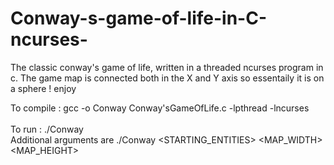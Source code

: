 # Conway-s-game-of-life-in-C-ncurses-
The classic conway's game of life, written in a threaded ncurses program in c. The game map is connected both in the X and Y axis so essentaily it is on a sphere ! enjoy


To compile : gcc -o Conway Conway'sGameOfLife.c -lpthread -lncurses<br><br>
To run : ./Conway<br>
Additional arguments are ./Conway <STARTING_ENTITIES> <SEED> <MAP_WIDTH> <MAP_HEIGHT>
